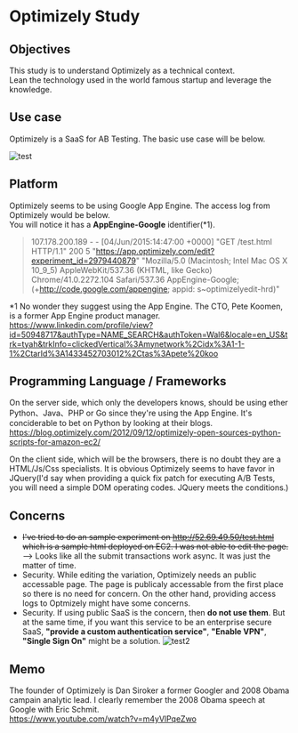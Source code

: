 # Optimizely Study  
## Objectives
This study is to understand Optimizely as a technical context.  
Lean the technology used in the world famous startup and leverage the knowledge.  

## Use case
Optimizely is a SaaS for AB Testing. The basic use case will be below.
  
![test](https://lh3.googleusercontent.com/qPq70-B0GDdmfa1AIoM7UQKM45-QU2shAygKBzyBsuKNdv-Nsa7z8JOs2Z1Q2FFgJqbIbgN43wjtFmA=w2560-h1576-rw)
  
## Platform
Optimizely seems to be using Google App Engine. The access log from Optimizely would be below.  
You will notice it has a **AppEngine-Google** identifier(*1).
  
>107.178.200.189 - - [04/Jun/2015:14:47:00 +0000] "GET /test.html HTTP/1.1" 200 5 "https://app.optimizely.com/edit?experiment_id=2979440879" "Mozilla/5.0 (Macintosh; Intel Mac OS X 10_9_5) AppleWebKit/537.36 (KHTML, like Gecko) Chrome/41.0.2272.104 Safari/537.36 AppEngine-Google; (+http://code.google.com/appengine; appid: s~optimizelyedit-hrd)"
  
*1 No wonder they suggest using the App Engine. The CTO, Pete Koomen, is a former App Engine product manager.  
<https://www.linkedin.com/profile/view?id=50948717&authType=NAME_SEARCH&authToken=Wal6&locale=en_US&trk=tyah&trkInfo=clickedVertical%3Amynetwork%2Cidx%3A1-1-1%2CtarId%3A1433452703012%2Ctas%3Apete%20koo>
  
## Programming Language / Frameworks
On the server side, which only the developers knows, should be using ether Python、Java、PHP or Go since they're using the App Engine. It's conciderable to bet on Python by looking at their blogs.
<https://blog.optimizely.com/2012/09/12/optimizely-open-sources-python-scripts-for-amazon-ec2/>  
  
On the client side, which will be the browsers, there is no doubt they are a HTML/Js/Css specialists. It is obvious Optimizely seems to have favor in JQuery(I'd say when providing a quick fix patch for executing A/B Tests, you will need a simple DOM operating codes. JQuery meets the conditions.)
  
## Concerns
* ~~I've tried to do an sample experiment on <http://52.69.49.50/test.html> which is a sample html deployed on EC2. I was not able to edit the page.~~ --> Looks like all the submit transactions work async. It was just the matter of time.
* Security. While editing the variation, Optimizely needs an public accessable page. The page is publicaly accessable from the first place so there is no need for concern. On the other hand, providing access logs to Optmizely might have some concerns. 
* Security. If using public SaaS is the concern, then **do not use them**. But at the same time, if you want this service to be an enterprise secure SaaS, **"provide a custom authentication service"**, **"Enable VPN"**, **"Single Sign On"** might be a solution.
![test2](https://lh3.googleusercontent.com/fCkqlEt60w982pmQm7cmvw5l_9y9ST3MrEh7cnVakLmsfNoyxZ9pn4-4OvJwKZ9tGIFc0IZt_dPpqyg=w2560-h1576-rw)  

## Memo
The founder of Optimizely is Dan Siroker a former Googler and 2008 Obama campain analytic lead. I clearly remember the 2008 Obama speech at Google with Eric Schmit.   
<https://www.youtube.com/watch?v=m4yVlPqeZwo>
  

